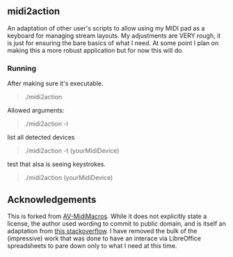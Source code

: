 ## midi2action

An adaptation of other user's scripts to allow using my MIDI pad as a keyboard for managing stream layouts. My adjustments are VERY rough, it is just for ensuring the bare basics of what I need. At some point I plan on making this a more robust application but for now this will do.

### Running 

After making sure it's executable.

> ./midi2action

Allowed arguments:

> ./midi2action -l 

list all detected devices

> ./midi2action -t (yourMidiDevice) 

test that alsa is seeing keystrokes. 

> ./midi2action (yourMidiDevice)

## Acknowledgements

This is forked from [AV-MidiMacros](https://github.com/Avante-Vangard/AV-MidiMacros). While it does not explicitly state a license, the author used wording to commit to public domain, and is itself an adaptation from [this stackoverflow](https://superuser.com/questions/1170136/translating-midi-input-into-computer-keystrokes-on-linux). I have removed the bulk of the (impressive) work that was done to have an interace via LibreOffice spreadsheets to pare down only to what I need at this time.